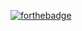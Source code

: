 [![forthebadge](https://forthebadge.com/images/featured/featured-compatibility-betamax.svg)](https://forthebadge.com)
